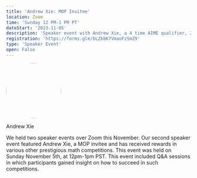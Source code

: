 ```yaml
---
title: 'Andrew Xie: MOP Invitee'
location: Zoom
time: 'Sunday 12 PM-1 PM PT'
dateStart: '2023-11-05'
description: 'Speaker event with Andrew Xie, a 4 time AIME qualifier, 2 time USAJMO qualifier, and MOP invitee.'
registration: 'https://forms.gle/bLZbbK7VmaoFzSmZ9'
type: 'Speaker Event'
open: False
---
```

<img src="/images/bio/andrewxie.jpg" height="150" style="margin-right: 10px; border-radius: 50%;">

Andrew Xie

We held two speaker events over Zoom this November. Our second speaker event featured Andrew Xie, a MOP invitee and has received rewards in various other prestigious math competitions. This event was held on Sunday November 5th, at 12pm-1pm PST. This event included Q&A sessions in which participants gained insight on how to succeed in such competitions.
